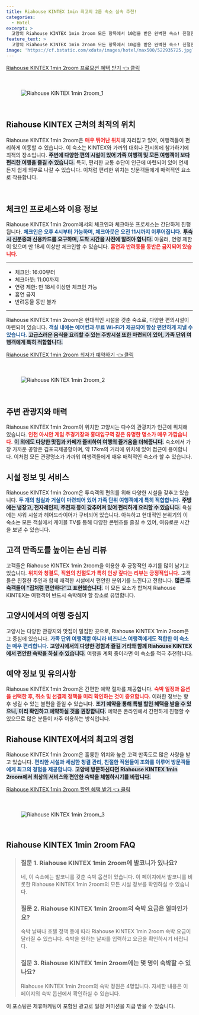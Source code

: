```yaml
---
title: Riahouse KINTEX 1min 최고의 2룸 숙소 실속 추천!
categories:
  - Hotel
excerpt: >
  고양의 Riahouse KINTEX 1min 2room 모든 항목에서 10점을 받은 완벽한 숙소! 친절한 직원과 세련된 시설 도심 속 편안함을 원한다면 클릭하세요! 
feature_text: >
  고양의 Riahouse KINTEX 1min 2room 모든 항목에서 10점을 받은 완벽한 숙소! 친절한 직원과 세련된 시설 도심 속 편안함을 원한다면 클릭하세요! 
image: 'https://cf.bstatic.com/xdata/images/hotel/max500/522935725.jpg?k=9f6a1641d712a65fc4c50f74ca38256786b024fa7f59d8c58f10c969369c9553&o=&hp=1'
---
```


<p><a class="modoo-button" href="https://tinyurl.com/2dhyaodm" rel="nofollow noopener">Riahouse KINTEX 1min 2room 프로모션 혜택 받기 👈 클릭</a></p><br/>
<figure class="image"><img alt="Riahouse KINTEX 1min 2room_1" src="https://cf.bstatic.com/xdata/images/hotel/max1024x768/522942352.jpg?k=ae1addff1810ebd95e930bda1987ad0eb0703a3c2ebd91762ed4161a1bb66419&amp;o=&amp;hp=1"/></figure><br/>

<h2 data-ke-size="size26" id="Riahouse_KINTEX_위치">Riahouse KINTEX 근처의 최적의 위치</h2>
<p data-ke-size="size16">Riahouse KINTEX 1min 2room은 <b><span style="color: #ee2323;">매우 뛰어난 위치</span></b>에 자리잡고 있어, 여행객들이 편리하게 이동할 수 있습니다. 이 숙소는 KINTEX와 가까워 대회나 전시회에 참가하기에 최적의 장소입니다. <b><span style="background-color: #21538527;">주변에 다양한 편의 시설이 있어 가족 여행객 및 모든 여행객이 보다 편리한 여행을 즐길 수 있습니다.</span></b> 특히, 편리한 교통 수단이 인근에 마련되어 있어 언제든지 쉽게 외부로 나갈 수 있습니다. 이처럼 편리한 위치는 방문객들에게 매력적인 요소로 작용합니다.</p>
<p data-ke-size="size16"> </p>
<h2 data-ke-size="size23" id="Riahouse_체크인_프로세스">체크인 프로세스와 이용 정보</h2>
<p data-ke-size="size16">Riahouse KINTEX 1min 2room에서의 체크인과 체크아웃 프로세스는 간단하게 진행됩니다. <b><span style="color: #1a5490;">체크인은 오후 4시부터 가능하며, 체크아웃은 오전 11시까지 이루어집니다.</span></b> <b><span style="background-color: #21538527;">투숙 시 신분증과 신용카드를 요구하며, 도착 시간을 사전에 알려야 합니다.</span></b> 아울러, 연령 제한이 있으며 만 18세 이상만 체크인할 수 있습니다. <b><span style="color: #ee2323;">흡연과 반려동물 동반은 금지되어 있습니다.</span></b></p>
<hr contenteditable="false" data-ke-style="style5" data-ke-type="horizontalRule"/>
<ul data-ke-list-type="disc" style="list-style-type: disc;">
<li>체크인: 16:00부터</li>
<li>체크아웃: 11:00까지</li>
<li>연령 제한: 만 18세 이상만 체크인 가능</li>
<li>흡연 금지</li>
<li>반려동물 동반 불가</li>
</ul>
<hr contenteditable="false" data-ke-style="style5" data-ke-type="horizontalRule"/>
<p data-ke-size="size16">Riahouse KINTEX 1min 2room은 현대적인 시설을 갖춘 숙소로, 다양한 편의시설이 마련되어 있습니다. <b><span style="color: #1a5490;">객실 내에는 에어컨과 무료 Wi-Fi가 제공되어 항상 편안하게 지낼 수 있습니다.</span></b> <b><span style="background-color: #21538527;">고급스러운 음식을 요리할 수 있는 주방시설 또한 마련되어 있어, 가족 단위 여행객에게 특히 적합합니다.</span></b></p>
<p><a class="modoo-button" href="https://tinyurl.com/2dhyaodm" rel="nofollow noopener">Riahouse KINTEX 1min 2room 최저가 예약하기 👈 클릭</a></p><br/>
<figure class="image"><img alt="Riahouse KINTEX 1min 2room_2" src="https://cf.bstatic.com/xdata/images/hotel/max500/522935725.jpg?k=9f6a1641d712a65fc4c50f74ca38256786b024fa7f59d8c58f10c969369c9553&amp;o=&amp;hp=1"/></figure><br/>
<h2 data-ke-size="size23" id="Riahouse_관광지_소개">주변 관광지와 매력</h2>
<p data-ke-size="size16">Riahouse KINTEX 1min 2room이 위치한 고양시는 다수의 관광지가 인근에 위치해 있습니다. <b><span style="color: #ee2323;">인천 아시안 게임 주경기장과 홍대입구역 같은 유명한 명소가 매우 가깝습니다.</span></b> <b><span style="background-color: #21538527;">이 외에도 다양한 맛집과 카페가 즐비하여 여행의 즐거움을 더해줍니다.</span></b> 숙소에서 가장 가까운 공항은 김포국제공항이며, 약 17km의 거리에 위치해 있어 접근이 용이합니다. 이처럼 모든 관광명소가 가까워 여행객들에게 매우 매력적인 숙소라 할 수 있습니다.</p>
<h2 data-ke-size="size23" id="Riahouse_상세_시설">시설 정보 및 서비스</h2>
<p data-ke-size="size16">Riahouse KINTEX 1min 2room은 투숙객의 편의를 위해 다양한 시설을 갖추고 있습니다. <b><span style="color: #1a5490;">두 개의 침실과 거실이 마련되어 있어 가족 단위 여행객에게 특히 적합합니다.</span></b> <b><span style="background-color: #21538527;">주방에는 냉장고, 전자레인지, 주전자 등이 갖추어져 있어 편리하게 요리할 수 있습니다.</span></b> 욕실에는 샤워 시설과 헤어드라이어가 구비되어 있습니다. 아늑하고 현대적인 분위기의 이 숙소는 모든 객실에서 케이블 TV를 통해 다양한 콘텐츠를 즐길 수 있어, 여유로운 시간을 보낼 수 있습니다.</p>
<h2 data-ke-size="size26" id="Riahouse_이용후기">고객 만족도를 높이는 손님 리뷰</h2>
<p data-ke-size="size16">고객들은 Riahouse KINTEX 1min 2room을 이용한 후 긍정적인 후기를 많이 남기고 있습니다. <b><span style="color: #ee2323;">위치와 청결도, 직원의 친절도가 특히 인상 깊다는 리뷰는 긍정적입니다.</span></b> 고객들은 친절한 주인과 함께 쾌적한 시설에서 편안한 분위기를 느낀다고 전합니다. <b><span style="background-color: #21538527;">많은 투숙객들이 “집처럼 편안하다”고 표현했습니다.</span></b> 이 모든 요소가 합쳐져 Riahouse KINTEX는 여행객이 반드시 숙박해야 할 장소로 유명합니다.</p>
<h2 data-ke-size="size23" id="Riahouse_고양시_관광">고양시에서의 여행 중심지</h2>
<p data-ke-size="size16">고양시는 다양한 관광지와 맛집이 밀집한 곳으로, Riahouse KINTEX 1min 2room은 그 중심에 있습니다. <b><span style="color: #1a5490;">가족 단위 여행객뿐 아니라 비즈니스 여행객에게도 적합한 이 숙소는 매우 편리합니다.</span></b> <b><span style="background-color: #21538527;">고양시에서의 다양한 경험과 즐길 거리와 함께 Riahouse KINTEX에서 편안한 숙박을 하실 수 있습니다.</span></b> 여행을 계획 중이라면 이 숙소를 적극 추천합니다.</p>
<h2 data-ke-size="size23" id="Riahouse_예약_및_팁">예약 정보 및 유의사항</h2>
<p data-ke-size="size16">Riahouse KINTEX 1min 2room은 간편한 예약 절차를 제공합니다. <b><span style="color: #ee2323;">숙박 일정과 옵션을 선택한 후, 취소 및 선결제 정책을 미리 확인하는 것이 중요합니다.</span></b> 이러한 정보는 향후 생길 수 있는 불편을 줄일 수 있습니다. <b><span style="background-color: #21538527;">조기 예약을 통해 특별 할인 혜택을 받을 수 있으니, 미리 확인하고 예약하실 것을 권장합니다.</span></b> 예약은 온라인에서 간편하게 진행할 수 있으므로 많은 분들이 자주 이용하는 방식입니다.</p>
<h2 data-ke-size="size26" id="Riahouse_결론">Riahouse KINTEX에서의 최고의 경험</h2>
<p data-ke-size="size16">Riahouse KINTEX 1min 2room은 훌륭한 위치와 높은 고객 만족도로 많은 사랑을 받고 있습니다. <b><span style="color: #1a5490;">편리한 시설과 세심한 청결 관리, 친절한 직원들이 조화를 이루어 방문객들에게 최고의 경험을 제공합니다.</span></b> <b><span style="background-color: #21538527;">고양에 방문하신다면 Riahouse KINTEX 1min 2room에서 최상의 서비스와 편안한 숙박을 체험하시기를 바랍니다.</span></b></p>

<p><a class="modoo-button" href="https://tinyurl.com/2dhyaodm" rel="nofollow noopener">Riahouse KINTEX 1min 2room 할인 혜택 받기 👈 클릭</a></p><br>

<figure class="image"><img src="https://cf.bstatic.com/xdata/images/hotel/max500/522943665.jpg?k=23e72760ddd1672ef89217d67e5a048dbac19ab9703641e11b32d01563ebe1d5&o=&hp=1" alt="Riahouse KINTEX 1min 2room_3"></figure><br>
<h2 id="Riahouse_KINTEX_1min_2room_FAQ">Riahouse KINTEX 1min 2room FAQ</h2>
<div itemscope="" itemtype="https://schema.org/FAQPage"> 
<blockquote> 
<div itemscope="" itemprop="mainEntity" itemtype="https://schema.org/Question"> 
<h3 itemprop="name">질문 1. Riahouse KINTEX 1min 2room에 발코니가 있나요?</h3> 
<div itemscope="" itemprop="acceptedAnswer" itemtype="https://schema.org/Answer"> 
<span itemprop="text"> 
<p>네, 이 숙소에는 발코니를 갖춘 숙박 옵션이 있습니다. 이 페이지에서 발코니를 비롯한 Riahouse KINTEX 1min 2room의 모든 시설 정보를 확인하실 수 있습니다.</p> 
</span> 
</div> 
</div> 

<div itemscope="" itemprop="mainEntity" itemtype="https://schema.org/Question"> 
<h3 itemprop="name">질문 2. Riahouse KINTEX 1min 2room의 숙박 요금은 얼마인가요?</h3> 
<div itemscope="" itemprop="acceptedAnswer" itemtype="https://schema.org/Answer"> 
<span itemprop="text"> 
<p>숙박 날짜나 호텔 정책 등에 따라 Riahouse KINTEX 1min 2room 숙박 요금이 달라질 수 있습니다. 숙박을 원하는 날짜를 입력하고 요금을 확인하시기 바랍니다.</p> 
</span> 
</div> 
</div> 

<div itemscope="" itemprop="mainEntity" itemtype="https://schema.org/Question"> 
<h3 itemprop="name">질문 3. Riahouse KINTEX 1min 2room에는 몇 명이 숙박할 수 있나요?</h3> 
<div itemscope="" itemprop="acceptedAnswer" itemtype="https://schema.org/Answer"> 
<span itemprop="text"> 
<p>Riahouse KINTEX 1min 2room의 숙박 정원은 4명입니다. 자세한 내용은 이 페이지의 숙박 옵션에서 확인하실 수 있습니다.</p> 
</span> 
</div> 
</div> 
</blockquote> 
</div><p>이 포스팅은 제휴마케팅이 포함된 광고로 일정 커미션을 지급 받을 수 있습니다.</p>

